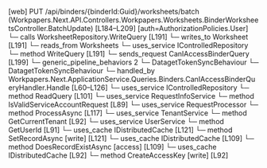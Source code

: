 [web] PUT /api/binders/{binderId:Guid}/worksheets/batch  (Workpapers.Next.API.Controllers.Workpapers.Worksheets.BinderWorksheetsController.BatchUpdate)  [L184–L209] [auth=AuthorizationPolicies.User]
  └─ calls WorksheetRepository.WriteQuery [L191]
  └─ writes_to Worksheet [L191]
    └─ reads_from Worksheets
  └─ uses_service IControlledRepository<Worksheet>
    └─ method WriteQuery [L191]
  └─ sends_request CanIAccessBinderQuery [L199]
    └─ generic_pipeline_behaviors 2
      └─ DatagetTokenSyncBehaviour
      └─ DatagetTokenSyncBehaviour
    └─ handled_by Workpapers.Next.ApplicationService.Queries.Binders.CanIAccessBinderQueryHandler.Handle [L60–L126]
      └─ uses_service IControlledRepository<Binder>
        └─ method ReadQuery [L101]
      └─ uses_service RequestInfoService
        └─ method IsValidServiceAccountRequest [L89]
      └─ uses_service RequestProcessor
        └─ method ProcessAsync [L117]
      └─ uses_service TenantService
        └─ method GetCurrentTenant [L92]
      └─ uses_service UserService
        └─ method GetUserId [L91]
      └─ uses_cache IDistributedCache [L121]
        └─ method SetRecordAsync [write] [L121]
      └─ uses_cache IDistributedCache [L109]
        └─ method DoesRecordExistAsync [access] [L109]
      └─ uses_cache IDistributedCache [L92]
        └─ method CreateAccessKey [write] [L92]

